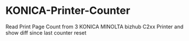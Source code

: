 # KONICA-Printer-Counter
Read Print Page Count from 3 KONICA MINOLTA bizhub C2xx Printer and show diff since last counter reset
